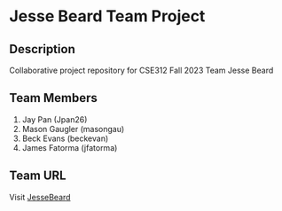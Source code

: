 # Jesse Beard Team Project

## Description
Collaborative project repository for CSE312 Fall 2023 Team Jesse Beard

## Team Members
1) Jay Pan (Jpan26)
2) Mason Gaugler (masongau)
3) Beck Evans (beckevan)
4) James Fatorma (jfatorma)

## Team URL
Visit [JesseBeard](https://www.jessebeard.me/ "JesseBeard Homepage")
